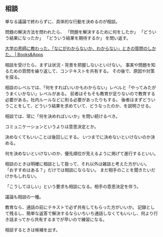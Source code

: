## 相談

単なる議論で終わらずに、具体的な行動を決めるのが相談。

問題の解決方法を問われたら、
「問題を解決するために何をしたか」
「どういう結果になったか」
「どういう結果を期待するか」
を問い返す。

[大学の恩師に教わった、「なにがわからないか、わからない」ときの質問のしかた。 | Books&Apps](https://blog.tinect.jp/?p=68951)

相談を受けたら、まずは状況・背景を把握しないといけない。
事実や問題を知るための質問を繰り返して、コンテキストを共有する。
その後で、原因や対策を探る。

相談のレベルでは、「何をすればいいかもわからない」レベルと「やってみたがうまくいかない」レベルがある。
前者はそもそも教育が足りないので教育する必要がある。社内ルールなどに則る必要があったりもする。
後者はまずどういうことをして、どういう結果を求めていて、どうなったのか、を説明させる。

相談では、常に「何を決めればいいか」を問い続けるべき。

コミュニケーションというよりは意思決定とか。

決めなくてもいいことは後回しにする。
いつまでに決めないといけないのか決める。

何を決めないといけないのか、優先順位が見えるように掲げて進行するといい。

相談のときは明確に相談として扱って、それ以外は雑談と考えた方がいい。
「おすすめはある？」だけでは相談にならない。
まだ相手のことを聞きたいだけかもしれない。

「こうしてほしい」という要求も相談になる。相手の意思決定を伴う。

議論も相談の一種。

教育なら、通話の前にテキストで必ず共有してもらった方がいいか。
記録として残るし、簡単な返答で解決するならいちいち通話しなくてもいいし、何より行き詰まってから共有するまでが早いので練習になる。

相談するときは候補を出す。
